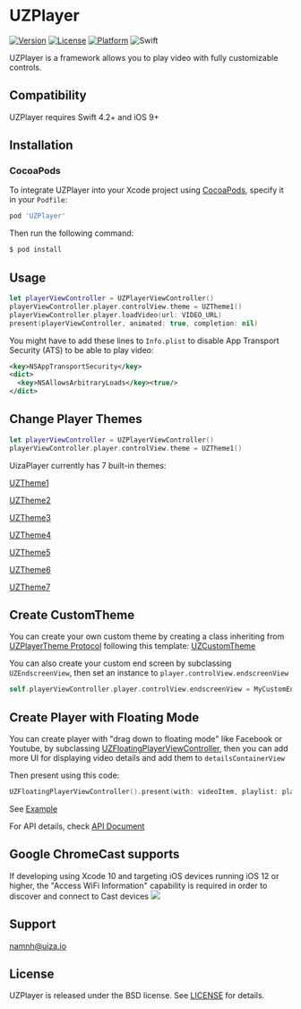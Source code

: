 # UZPlayer
<!-- [![CI Status](http://img.shields.io/travis/uizaio/UZPlayer.svg?style=flat)](https://travis-ci.org/uizaio/UZPlayer) -->
[![Version](https://img.shields.io/cocoapods/v/UZPlayer.svg?style=flat)](http://cocoapods.org/pods/UZPlayer)
[![License](https://img.shields.io/cocoapods/l/UZPlayer.svg?style=flat)](http://cocoapods.org/pods/UZPlayer)
[![Platform](https://img.shields.io/cocoapods/p/UZPlayer.svg?style=flat)](http://cocoapods.org/pods/UZPlayer)
![Swift](https://img.shields.io/badge/%20in-swift%205.0-orange.svg)

UZPlayer is a framework allows you to play video with fully customizable controls.

## Compatibility

UZPlayer requires Swift 4.2+ and iOS 9+

## Installation


### CocoaPods

To integrate UZPlayer into your Xcode project using [CocoaPods](http://cocoapods.org), specify it in your `Podfile`:

```ruby
pod 'UZPlayer'
```

Then run the following command:

```bash
$ pod install
```

## Usage

``` swift
let playerViewController = UZPlayerViewController()		
playerViewController.player.controlView.theme = UZTheme1()
playerViewController.player.loadVideo(url: VIDEO_URL)
present(playerViewController, animated: true, completion: nil)
```

 You might have to add these lines to `Info.plist` to disable App Transport Security (ATS) to be able to play video:
``` xml
<key>NSAppTransportSecurity</key>  
<dict>  
  <key>NSAllowsArbitraryLoads</key><true/>  
</dict>
```

## Change Player Themes
``` swift
let playerViewController = UZPlayerViewController()
playerViewController.player.controlView.theme = UZTheme1()
```

UizaPlayer currently has 7 built-in themes:

[UZTheme1](https://github.com/uizaio/uiza-ios-player-sdk/blob/master/themes/theme1.jpg)

[UZTheme2](https://github.com/uizaio/uiza-ios-player-sdk/blob/master/themes/theme2.jpg)

[UZTheme3](https://github.com/uizaio/uiza-ios-player-sdk/blob/master/themes/theme3.jpg)

[UZTheme4](https://github.com/uizaio/uiza-ios-player-sdk/blob/master/themes/theme4.jpg)

[UZTheme5](https://github.com/uizaio/uiza-ios-player-sdk/blob/master/themes/theme5.jpg)

[UZTheme6](https://github.com/uizaio/uiza-ios-player-sdk/blob/master/themes/theme6.jpg)

[UZTheme7](https://github.com/uizaio/uiza-ios-player-sdk/blob/master/themes/theme7.jpg)

## Create CustomTheme

You can create your own custom theme by creating a class inheriting from [UZPlayerTheme Protocol](https://uizaio.github.io/uiza-sdk-player-ios/Protocols/UZPlayerTheme.html) following this template: [UZCustomTheme](https://github.com/uizaio/uiza-sdk-player-ios/blob/master/themes/UZCustomTheme.swift)

You can also create your custom end screen by subclassing `UZEndscreenView`, then set an instance to `player.controlView.endscreenView`
``` swift
self.playerViewController.player.controlView.endscreenView = MyCustomEndScreen()
```

## Create Player with Floating Mode

You can create player with "drag down to floating mode" like Facebook or Youtube, by subclassing [UZFloatingPlayerViewController](https://uizaio.github.io/uiza-sdk-player-ios/Classes/UZFloatingPlayerViewController.html), then you can add more UI for displaying video details and add them to  `detailsContainerView` 

Then present using this code:
``` swift
UZFloatingPlayerViewController().present(with: videoItem, playlist: playlist)
```

See [Example](https://github.com/uizaio/uiza-ios-player-sdk/blob/master/UZPlayerExample)

For API details, check [API Document](https://uizaio.github.io/uiza-ios-player-sdk/)

## Google ChromeCast supports
If developing using Xcode 10 and targeting iOS devices running iOS 12 or higher, the "Access WiFi Information" capability is required in order to discover and connect to Cast devices
![](https://developers.google.com/cast/images/xcode_wifi_capability_error.png)

## Support
namnh@uiza.io

## License

UZPlayer is released under the BSD license. See [LICENSE](https://github.com/uizaio/uiza-sdk-player-ios/blob/master/LICENSE) for details.
